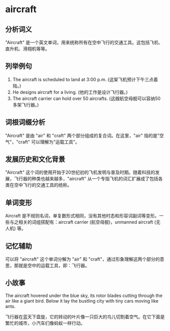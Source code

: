 # aircraft

## 分析词义

  

"Aircraft" 是一个英文单词，用来统称所有在空中飞行的交通工具。这包括飞机、直升机、滑翔机等等。

  

## 列举例句

  

1.  The aircraft is scheduled to land at 3:00 p.m. (这架飞机预计下午三点着陆。)
2.  He designs aircraft for a living. (他的工作是设计飞行器。)
3.  The aircraft carrier can hold over 50 aircrafts. (这艘航空母舰可以容纳50多架飞行器。)

  

## 词根词缀分析

  

"Aircraft" 是由 "air" 和 "craft" 两个部分组成的复合词。在这里，"air" 指的是"空气"，"craft" 可以理解为"运载工具"。

  

## 发展历史和文化背景

  

"Aircraft" 这个词的使用开始于20世纪初的飞机发明与普及时期。随着科技的发展，飞行器的种类也越来越多，"aircraft" 从一个专指飞机的词汇扩展成了包括各类在空中飞行的交通工具的统称。

  

## 单词变形

  

Aircraft 是不规则名词，单复数形式相同，没有其他时态和形容词副词等变形。一些与之相关的词组搭配有：aircraft carrier (航空母舰)，unmanned aircraft (无人机) 等。

  

## 记忆辅助

  

可以将 "aircraft" 这个单词分解为 "air" 和 "craft"，通过形象理解这两个部分的意思，那就是空中的运载工具，即：飞行器。

  

## 小故事

  

The aircraft hovered under the blue sky, its rotor blades cutting through the air like a giant bird. Below it lay the bustling city with tiny cars moving like ants.

  

飞行器在蓝天下盘旋，它的转动的叶片像一只巨大的鸟儿切割着空气。在它下面是繁忙的城市，小汽车们像蚂蚁一样行动。
